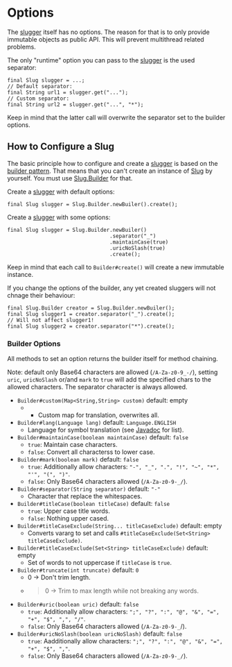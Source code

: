# Options

The  [slugger][Slug] itself  has no  options.  The reason  for that  is to  only
provide immutable objects  as public API. This will  prevent multithread related
problems.

The  only "runtime"  option you  can  pass to  the [slugger][Slug]  is the  used
separator:

    final Slug slugger = ...;
    // Default separator:
    final String url1 = slugger.get("...");
    // Custom separator:
    final String url2 = slugger.get("...", "*");

Keep  in mind  that the  latter call  will overwrite  the separator  set to  the
builder options.

## How to Configure a Slug

The basic  principle how to configure  and create a [slugger][Slug]  is based on
the  [builder pattern][builder-pattern].  That means  that you  can't create  an
instance of [Slug][Slug] by  yourself. You must use [Slug.Builder][Slug.Builder]
for that.

Create a [slugger][slug] with default options:

    final Slug slugger = Slug.Builder.newBuiler().create();

Create a [slugger][slug] with some options:

    final Slug slugger = Slug.Builder.newBuiler()
                                     .separator("_")
                                     .maintainCase(true)
                                     .uricNoSlash(true)
                                     .create();

Keep in  mind that each call  to `Builder#create()` will create  a new immutable
instance.

If you  change the  options of the  builder, any yet  created sluggers  will not
chnage their behaviour:

    final Slug.Builder creator = Slug.Builder.newBuiler();
    final Slug slugger1 = creator.separator("_").create();
    // Will not affect slugger1!
    final Slug slugger2 = creator.separator("*").create();

### Builder Options

All methods to set an option returns the builder itself for method chaining.

Note:  default only  Base64  characters are  allowed (`/A-Za-z0-9_-/`),  setting
`uric`, `uricNoSlash`  or/and `mark` to `true`  will add the specified  chars to
the allowed characters. The separator character is always allowed.

- `Builder#custom(Map<String,String> custom)` default: empty
    - * Custom map for translation, overwrites all.
- `Builder#lang(Language lang)` default: `Language.ENGLISH`
    - Language for symbol translation (see [Javadoc][Language] for list).
- `Builder#maintainCase(boolean maintainCase)` default: `false`
    - `true`: Maintain case characters.
    - `false`: Convert all characterss to lower case.
- `Builder#mark(boolean mark)` default: `false`
    - `true`: Additionally allow characters: `"-", "_", ".", "!", "~", "*", "'", "(", ")"`.
    - `false`: Only Base64 characters allowed (`/A-Za-z0-9-_/`).
- `Builder#separator(String separator)` default: `"-"`
    - Character that replace the whitespaces.
- `Builder#titleCase(boolean titleCase)` default: `false`
    - `true`: Upper case title words.
    - `false`: Nothing upper cased.
- `Builder#titleCaseExclude(String... titleCaseExclude)` default: empty
    - Converts vararg to set and calls `#titleCaseExclude(Set<String> titleCaseExclude)`.
- `Builder#titleCaseExclude(Set<String> titleCaseExclude)` default: empty
    - Set of words to not uppercase if `titleCase` is `true`.
- `Builder#truncate(int truncate)` default: `0`
    - 0 -> Don't trim length.
    - > 0 -> Trim to max length while not breaking any words.
- `Builder#uric(boolean uric)` default: `false`
    - `true`: Additionally allow characters: `";", "?", ":", "@", "&", "=", "+", "$", ",", "/"`.
    - `false`: Only Base64 characters allowed (`/A-Za-z0-9-_`/).
- `Builder#uricNoSlash(boolean uricNoSlash)` default: `false`
    - `true`: Aadditionally allow characters: `";", "?", ":", "@", "&", "=", "+", "$", ","`.
    - `false`: Only Base64 characters allowed (`/A-Za-z0-9-_/`).

[Slug]:             apidocs/de/weltraumschaf/speakingurl/Slug.html
[Slug.Builder]:     apidocs/de/weltraumschaf/speakingurl/Slug.Builder.html
[Language]:         apidocs/de/weltraumschaf/speakingurl/Language.html
[builder-pattern]:  http://en.wikipedia.org/wiki/Builder_pattern
